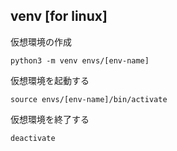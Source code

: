 ## venv [for linux]
仮想環境の作成
```
python3 -m venv envs/[env-name]
```
仮想環境を起動する
```
source envs/[env-name]/bin/activate
```
仮想環境を終了する
```
deactivate
```